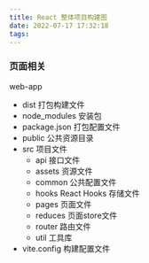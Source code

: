 ```yaml
---
title: React 整体项目构建图
date: 2022-07-17 17:32:18
tags:
---
```


### 页面相关
web-app
- dist 打包构建文件
- node_modules 安装包
- package.json 打包配置文件
- public 公共资源目录
- src 项目文件
  - api 接口文件
  - assets 资源文件
  - common 公共配置文件
  - hooks React Hooks 存储文件
  - pages 页面文件
  - reduces 页面store文件
  - router 路由文件
  - util 工具库
- vite.config 构建配置文件